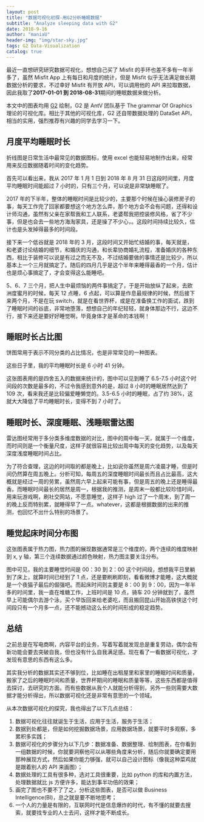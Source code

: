 ```yaml
---
layout: post
title: "数据可视化初探-用G2分析睡眠数据"
subtitle: "Analyze sleeping data with G2"
date: 2018-9-16
author: "maniaU"
header-img: "img/star-sky.jpg"
tags: G2 Data-Visualization
catalog: true
---
```


最近一直想研究研究数据可视化，想想自己买了 Misfit 的手环也差不多有一年半多了，虽然 Misfit App 上有每日和月度的统计，但是 Misfit 似乎无法满足做长期数据分析的要求，不过幸好 Misfit 有开放 API，可以调用他的 API 来拉取数据，因此我取了<b>2017-01-01 到 2018-08-31</b>期间的睡眠数据来做分析。

本文中的图表均用 [G2](https://antv.alipay.com/zh-cn/g2/3.x/index.html) 绘制，G2 是 AntV 团队基于 The grammar Of Graphics 理论的可视化库。相比于其他的可视化库，G2 还自带数据处理的 DataSet API，相当的实用，强烈推荐有兴趣的同学去学习一下。

## 月度平均睡眠时长

<div id="mountNode"></div>

折线图是日常生活中最常见的数据图标，使用 excel 也能轻易地制作出来，经常用来反应数据随着时间的变化趋势。

首先可以看出来，我从 2017 年 1 月 1 日到 2018 年 8 月 31 日这段时间里，月度平均睡眠时间能超过 7 小时的，只有三个月，可以说是非常缺睡眠了。

2017 年的下半年，整体的睡眠时间是比较少的，主要那个时候在操心装修房子的事，每天工作完了回家都要想这个地方怎么弄，那个地方会不会有问题，还得和设计师沟通，虽然有父亲在家帮我和工人联系，老婆帮我把控装修风格，省了不少事，但是也会去一些地方海淘家具，还是操了不少心，。这段时间持续比较久，估计也是头发掉得最多的时间段。

接下来一个低谷就是 2018 年的 3 月，这段时间又开始忙结婚的事，每天就是，和老婆讨论结婚的细节，和婚庆的沟通，和长辈协商婚礼流程，准备婚庆的各种东西，相比于装修可以说是有过之而无不及，不过结婚要做的事情还是比较少，所以基本上一个三月就搞定了。随后的四月几乎是这个半年来睡得最香的一个月，估计也是烦心事搞定了，才会变得这么能睡吧。

5、6、7 三个月，把人生中最烦恼的两件事搞定了，于是开始放纵了起来，去欧洲度蜜月的时候，每天 12 点睡，6 点起，可以算是作息最规律的时候，然后接下来两个月，不是在玩 switch，就是在看世界杯，或是在准备换工作的面试，跌到了睡眠时间的谷底，非常地堕落，想想自己的年纪轻轻，就身体那边不行，这边不行，接下来还是要好好睡觉啊，毕竟身体才是革命的本钱啊！

## 睡眠时长占比图

<div id="pieNode"></div>

饼图常用于表示不同分类的占比情况，也是非常常见的一种图表。

这些日子里，我的平均睡眠时长是 6 小时 41 分钟。

这张图表用的是四舍五入的数据来统计的，图中可以见到睡了 6.5-7.5 小时这个时间段的次数是最多的，不过令我感到意外的是，超过 8 小时的睡眠居然达到了 109 次，看来我还是比较偏爱睡懒觉的。3.5-6.5 小时的睡眠，占了约 38%，这就大大降低了平均睡眠时长，变得不到 7 小时了。

## 睡眠时长、深度睡眠、浅睡眠雷达图

<div id="radarNode"></div>

雷达图经常用于多分类多维度数据的对比，图中的周中每一天，就属于一个维度，而时间则是一个衡量尺度，这样子就很容易比较出周中每天的变化趋势，以及每天深度浅度睡眠时间占比。

为了符合查理，这边的时间取的都是晚上，比如说你虽然是周六凌晨才睡，但是时间仍然算在周五晚上。分析可知，每周五的深度睡眠时间最长而且占比最高，这大概就是经过一周的劳累，虽然周六早上起来可能有事，但是周五的晚上还是睡得最香。而睡眠时间最长的居然是周一，根据我的推测，是周末一般都比较珍惜时间，用来玩游戏啊，刷社交网站，不愿意睡觉，这样子 high 过了一个周末，到了周一的晚上反而特别累，就睡得早了一点。whatever，这都是根据数据的出来的推测，也回忆不出什么特别的场景了。

## 睡觉起床时间分布图

<div id="boxNode"></div>

这张图表属于热力图，热力图的展现数据通常是三个维度的，两个连续的维度映射到 x, y 轴，第三个连续数据通过颜色映射，热力图主要关注分布。

图中可见，我的主要睡觉时间是 00：30 到 2：00 这个时间段，想想我平日里躺到了床上，就算时间已经到了 1 点，还是要刷刷即刻，看看微博才能睡，这大概就是一个夜猫子最后的倔强吧。而起床时间则主要是 8：00 到 9：00，因为一年半多的时间里，我一直在堆糖工作，上班时间是 10 点，骑车 20 分钟就到了，虽然早上可能偶尔去游个泳，买个早饭回来给老婆吃，而且搬回昆山开始高铁侠这个时间段只有一个月多一点，还不能撼动这么长的时间形成的稳定趋势。

## 总结

之前总是在写电商啊，内容平台的业务，写着写着就发现总是重复劳动，偶尔会有新功能会要去突破自我，但也没有什么自我满足感。现在看了一看数据可视化，才发现有意思的东西有这么多。

其实我分析的数据其实还不够到位，比如睡在出租屋里和家里的睡眠时间和质量，搬家了之后的睡眠时间和质量，世界杯期间的睡眠和质量等等，这些东西都是值得去探讨，去研究的方面。而有些数据从我个人就能分析得到，另外一些则需要大数据才能分析得出，所以数据可视化还是非常有意思的一个领域。

从本次数据可视化的探究，我也得出了以下几点总结：

1. 数据可视化往往就诞生于生活，应用于生活，服务于生活；
2. 数据到处都是，但是如何挖掘数据场景，应用数据场景，就要平时多观察，多累积多实践；
3. 数据可视化的步骤分为以下几步：数据准备、数据整理、绘制图表，在你看到一组数据的时候，你就要洞察他可以从哪些角度来分析，随后你就要确定要用那种展现方式，然后如果你能力够强，就可以自己设计图标（像我这种菜鸡就是跟着别人的 API 来画图）；
4. 数据处理的工具有很多种，选对工具很重要，比如 python 的库和内置方法，处理数据就比 js 方便许多，能达到事半功倍的效果；
5. 画完了图也不要不了了之，分析这些图表，是否可以做 Business Intelligence(BI)，总之就是要不断地思考；
6. 一个人的力量是有限的，互联网时代是信息爆炸的时代，有不懂的就要去搜索，就要找专业的人士去问，这样才能不断成长。

<script src="/js/moment.js"></script>
<script src="https://gw.alipayobjects.com/os/antv/pkg/_antv.g2-3.2.8/dist/g2.min.js"></script>
<script src="https://gw.alipayobjects.com/os/antv/pkg/_antv.data-set-0.9.6/dist/data-set.min.js"></script>
<script>
var lineData = [
  {"month": "2017-1", "avg": 24968.18181818182},
  {"month": "2017-2", "avg": 25082.222222222223},
  {"month": "2017-3", "avg": 24936.774193548386},
  {"month": "2017-4", "avg": 24396},
  {"month": "2017-5", "avg": 25714.285714285714},
  {"month": "2017-6", "avg": 22760},
  {"month": "2017-7", "avg": 23498},
  {"month": "2017-8", "avg": 23178},
  {"month": "2017-9", "avg": 23198.571428571428},
  {"month": "2017-10", "avg": 23547.09677419355},
  {"month": "2017-11", "avg": 24668.88888888889},
  {"month": "2017-12", "avg": 25668.387096774193},
  {"month": "2018-1", "avg": 24514.83870967742},
  {"month": "2018-2", "avg": 24722.068965517243},
  {"month": "2018-3", "avg": 22894.736842105263},
  {"month": "2018-4", "avg": 25377.777777777777},
  {"month": "2018-5", "avg": 23483.571428571428},
  {"month": "2018-6", "avg": 21836},
  {"month": "2018-7", "avg": 21698.709677419356},
  {"month": "2018-8", "avg": 23662.758620689656}
]

var chart = new G2.Chart({
      container: "mountNode",
      forceFit: true,
      padding: [20, 20, 40, 30]
    });
    var newData = lineData.map(element => {
      element.avg = Number((element.avg / 3600).toFixed(2));
      var duration = moment.duration(element.avg * 1000);
      element.timeString = `${
        duration.get("hours") ? duration.get("hours") + "小时" : ""
      }${
        duration.get("minutes") ? duration.get("minutes") + "分" : ""
      }${duration.get("seconds")}`;
      return element;
    });
    chart.source(newData);
    chart.scale("avg", {
      min: 5,
      max: 8,
      alias: "睡眠平均时间(小时)"
    });
    chart.scale("month", {range: [0, 1], alias: "月份", tickCount: 10});
    chart.tooltip();
    chart.line().position("month*avg");
    chart
      .point()
      .position("month*avg")
      .size(4)
      .shape("circle")
      .style({
        stroke: "#fff",
        lineWidth: 1
      });
    chart.render();


var durationData = [
  {"duration": "3小时", "count": 10, "percent": 0.02},
  {"duration": "4小时", "count": 20, "percent": 0.03},
  {"duration": "5小时", "count": 55, "percent": 0.09},
  {"duration": "6小时", "count": 150, "percent": 0.25},
  {"duration": "7小时", "count": 219, "percent": 0.36},
  {"duration": "8小时", "count": 109, "percent": 0.18},
  {"duration": "9小时", "count": 33, "percent": 0.06},
  {"duration": "10小时", "count": 3, "percent": 0.01}
]

var pieChart = new G2.Chart({
      container: "pieNode",
      forceFit: true
    });
    pieChart.source(durationData, {
      percent: {
        formatter: function formatter(val) {
          val = val * 100 + "%";
          return val;
        }
      }
    });
    pieChart.coord("theta", {
      radius: 0.75
    });
    pieChart.tooltip({
      showTitle: false,
      itemTpl:
        '<li><span style="background-color:{color};" class="g2-tooltip-marker"></span>{name}: {value}次</li>'
    });
    pieChart
      .intervalStack()
      .position("percent")
      .color("duration")
      .label("percent", {
        formatter: function formatter(val, item) {
          return item.point.duration + ": " + val;
        }
      })
      .tooltip("duration*count", function(duration, count) {
        return {
          name: duration,
          value: count
        };
      })
      .style({
        lineWidth: 1,
        stroke: "#fff"
      });
    pieChart.render();

var weekdayData = [
  {
    "weekday": "星期一",
    "duration": 25189.53488372093,
    "awakeTime": 727.6744186046511,
    "lightSleepTime": 16702.325581395347,
    "soundSleepTime": 7759.53488372093
  },
  {
    "weekday": "星期二",
    "duration": 23471.566265060243,
    "awakeTime": 612.289156626506,
    "lightSleepTime": 15579.036144578313,
    "soundSleepTime": 7280.240963855422
  },
  {
    "weekday": "星期三",
    "duration": 24564,
    "awakeTime": 708,
    "lightSleepTime": 16171.764705882353,
    "soundSleepTime": 7684.235294117647
  },
  {
    "weekday": "星期四",
    "duration": 23055,
    "awakeTime": 747.1428571428571,
    "lightSleepTime": 15167.857142857143,
    "soundSleepTime": 7140
  },
  {
    "weekday": "星期五",
    "duration": 23456.55172413793,
    "awakeTime": 711.7241379310345,
    "lightSleepTime": 14666.896551724138,
    "soundSleepTime": 8077.931034482759
  },
  {
    "weekday": "星期六",
    "duration": 24133.483146067414,
    "awakeTime": 664.0449438202247,
    "lightSleepTime": 15974.831460674157,
    "soundSleepTime": 7494.606741573034
  },
  {
    "weekday": "星期天",
    "duration": 24564.418604651164,
    "awakeTime": 1017.2093023255813,
    "lightSleepTime": 16012.32558139535,
    "soundSleepTime": 7534.883720930233
  }
]
var newWeekdayData = weekdayData.map(one => {
  one.duration = Number((one.duration / 3600).toFixed(2));
  one.awakeTime = Number((one.awakeTime / 3600).toFixed(2));
  one.lightSleepTime = Number((one.lightSleepTime / 3600).toFixed(2));
  one.soundSleepTime = Number((one.soundSleepTime / 3600).toFixed(2));
  return one;
});
var DataView = DataSet.DataView
var dv = new DataView().source(newWeekdayData);
dv.transform({
  type: "fold",
  fields: ["duration", "lightSleepTime", "soundSleepTime"], // 展开字段集
  key: "weekDay", // key字段
  value: "time" // value字段
});
var radarChart = new G2.Chart({
  container: "radarNode",
  forceFit: true,
  padding: [20, 20, 95, 20]
});
radarChart.source(dv, {
  time: {
    min: 0,
    max: 8
  }
});
radarChart.coord("polar", {
  radius: 0.8
});
radarChart.axis("weekday", {
  line: null,
  tickLine: null,
  grid: {
    lineStyle: {
      lineDash: null
    },
    hideFirstLine: false
  }
});
radarChart.axis("time", {
  line: null,
  tickLine: null,
  grid: {
    type: "polygon",
    lineStyle: {
      lineDash: null
    }
  }
});
radarChart.legend("weekDay", {
  marker: "circle",
  offset: 30
});
radarChart
  .line()
  .position("weekday*time")
  .color("weekDay")
  .size(2);
radarChart
  .point()
  .position("weekday*time")
  .color("weekDay")
  .shape("circle")
  .size(4)
  .style({
    stroke: "#fff",
    lineWidth: 1,
    fillOpacity: 1
  });
radarChart.render();


var boxData = [
  {"startTime": 3.6, "endTime": 9.383333333333333},
  {"startTime": 1.9166666666666665, "endTime": 5.483333333333333},
  {"startTime": 1.25, "endTime": 9.133333333333333},
  {"startTime": 0.7666666666666667, "endTime": 6.016666666666667},
  {"startTime": 0.15, "endTime": 6.983333333333333},
  {"startTime": 1.55, "endTime": 9.316666666666666},
  {"startTime": 3.283333333333333, "endTime": 9.75},
  {"startTime": 2.066666666666667, "endTime": 9.616666666666667},
  {"startTime": 2.6333333333333333, "endTime": 8.55},
  {"startTime": 0.9833333333333333, "endTime": 8.183333333333334},
  {"startTime": 1.3, "endTime": 7.583333333333333},
  {"startTime": 2.966666666666667, "endTime": 9.433333333333334},
  {"startTime": 1.8666666666666667, "endTime": 9.3},
  {"startTime": 2.3833333333333333, "endTime": 8.966666666666667},
  {"startTime": 1.5666666666666667, "endTime": 10.066666666666666},
  {"startTime": 2.3, "endTime": 8.45},
  {"startTime": 0.5333333333333333, "endTime": 8.833333333333334},
  {"startTime": 1.1166666666666667, "endTime": 8.4},
  {"startTime": 0.8333333333333334, "endTime": 9.65},
  {"startTime": 1.6, "endTime": 9.816666666666666},
  {"startTime": 1.95, "endTime": 6.933333333333334},
  {"startTime": 23.7, "endTime": 9.05},
  {"startTime": 3.9833333333333334, "endTime": 11.65},
  {"startTime": 2.8, "endTime": 9.983333333333333},
  {"startTime": 1.1833333333333333, "endTime": 9.783333333333333},
  {"startTime": 2.65, "endTime": 9.966666666666667},
  {"startTime": 2.466666666666667, "endTime": 9.616666666666667},
  {"startTime": 1.1833333333333333, "endTime": 7.516666666666667},
  {"startTime": 1.1833333333333333, "endTime": 7.733333333333333},
  {"startTime": 2.9833333333333334, "endTime": 9.75},
  {"startTime": 1.9, "endTime": 8.45},
  {"startTime": 1.1833333333333333, "endTime": 10.05},
  {"startTime": 2.05, "endTime": 7.733333333333333},
  {"startTime": 1.6666666666666665, "endTime": 9.216666666666667},
  {"startTime": 1.2833333333333332, "endTime": 8.683333333333334},
  {"startTime": 2.3, "endTime": 10.033333333333333},
  {"startTime": 2.2666666666666666, "endTime": 8.4},
  {"startTime": 0.8666666666666667, "endTime": 7.733333333333333},
  {"startTime": 3.75, "endTime": 10.6},
  {"startTime": 1.7833333333333332, "endTime": 10.266666666666667},
  {"startTime": 2.2, "endTime": 7.766666666666667},
  {"startTime": 2.15, "endTime": 8.383333333333333},
  {"startTime": 1.2333333333333334, "endTime": 5.566666666666666},
  {"startTime": 0.9166666666666666, "endTime": 7.9},
  {"startTime": 1.95, "endTime": 8.966666666666667},
  {"startTime": 2.8666666666666667, "endTime": 8.966666666666667},
  {"startTime": 2, "endTime": 10.233333333333333},
  {"startTime": 1.2833333333333332, "endTime": 6.6},
  {"startTime": 23.616666666666667, "endTime": 8.266666666666667},
  {"startTime": 1.05, "endTime": 8.45},
  {"startTime": 0.9333333333333333, "endTime": 8.533333333333333},
  {"startTime": 0.7333333333333333, "endTime": 8.483333333333333},
  {"startTime": 3.066666666666667, "endTime": 9.566666666666666},
  {"startTime": 1.95, "endTime": 8.166666666666666},
  {"startTime": 1.2833333333333332, "endTime": 8.133333333333333},
  {"startTime": 0.75, "endTime": 7.95},
  {"startTime": 23.95, "endTime": 8.483333333333333},
  {"startTime": 1.2166666666666668, "endTime": 8.533333333333333},
  {"startTime": 1.9166666666666665, "endTime": 8.866666666666667},
  {"startTime": 0.9, "endTime": 9.733333333333333},
  {"startTime": 3.2, "endTime": 9.866666666666667},
  {"startTime": 3.8, "endTime": 8.1},
  {"startTime": 0.9833333333333333, "endTime": 8.9},
  {"startTime": 1.7666666666666666, "endTime": 8.5},
  {"startTime": 0.9, "endTime": 7.733333333333333},
  {"startTime": 1.1666666666666667, "endTime": 7.75},
  {"startTime": 1.6666666666666665, "endTime": 9.983333333333333},
  {"startTime": 1.2333333333333334, "endTime": 8.55},
  {"startTime": 0.4166666666666667, "endTime": 7.35},
  {"startTime": 2.0833333333333335, "endTime": 8.266666666666667},
  {"startTime": 2.3666666666666667, "endTime": 8.716666666666667},
  {"startTime": 1.5, "endTime": 8.85},
  {"startTime": 1.85, "endTime": 8.85},
  {"startTime": 1.5666666666666667, "endTime": 9.233333333333333},
  {"startTime": 2.1666666666666665, "endTime": 7.6},
  {"startTime": 1.4, "endTime": 8.316666666666666},
  {"startTime": 3.35, "endTime": 9.083333333333334},
  {"startTime": 0.5666666666666667, "endTime": 5.466666666666667},
  {"startTime": 1.1166666666666667, "endTime": 8.35},
  {"startTime": 1.3333333333333333, "endTime": 8.55},
  {"startTime": 1.6166666666666667, "endTime": 8.533333333333333},
  {"startTime": 2.0833333333333335, "endTime": 11.116666666666667},
  {"startTime": 0.8, "endTime": 8.916666666666666},
  {"startTime": 2.8666666666666667, "endTime": 8.866666666666667},
  {"startTime": 0, "endTime": 8.25},
  {"startTime": 1.0666666666666667, "endTime": 8},
  {"startTime": 1.55, "endTime": 8.7},
  {"startTime": 1.8, "endTime": 8.683333333333334},
  {"startTime": 1.6666666666666665, "endTime": 9.25},
  {"startTime": 0.8666666666666667, "endTime": 8.566666666666666},
  {"startTime": 1.1, "endTime": 8.45},
  {"startTime": 1.7666666666666666, "endTime": 7.866666666666667},
  {"startTime": 2.3333333333333335, "endTime": 9.016666666666667},
  {"startTime": 1.9833333333333334, "endTime": 8.6},
  {"startTime": 1.2166666666666668, "endTime": 8.566666666666666},
  {"startTime": 4.033333333333333, "endTime": 9.65},
  {"startTime": 1.65, "endTime": 7.733333333333333},
  {"startTime": 1.1166666666666667, "endTime": 8.233333333333333},
  {"startTime": 1.3833333333333333, "endTime": 4.666666666666667},
  {"startTime": 0.3333333333333333, "endTime": 8.483333333333333},
  {"startTime": 0.9833333333333333, "endTime": 8.566666666666666},
  {"startTime": 0.95, "endTime": 8.483333333333333},
  {"startTime": 1.0666666666666667, "endTime": 8.616666666666667},
  {"startTime": 0.6166666666666667, "endTime": 6.033333333333333},
  {"startTime": 1.25, "endTime": 6.916666666666667},
  {"startTime": 1.1, "endTime": 8.05},
  {"startTime": 3.2333333333333334, "endTime": 7.716666666666667},
  {"startTime": 0.36666666666666664, "endTime": 6.733333333333333},
  {"startTime": 0.85, "endTime": 8.066666666666666},
  {"startTime": 0.6, "endTime": 6.216666666666667},
  {"startTime": 0.48333333333333334, "endTime": 7.916666666666667},
  {"startTime": 4.3, "endTime": 9.016666666666667},
  {"startTime": 23.833333333333332, "endTime": 8.4},
  {"startTime": 0.16666666666666666, "endTime": 8.433333333333334},
  {"startTime": 1.3333333333333333, "endTime": 8.666666666666666},
  {"startTime": 1.5333333333333332, "endTime": 10.233333333333333},
  {"startTime": 0.31666666666666665, "endTime": 8.45},
  {"startTime": 23.85, "endTime": 7.35},
  {"startTime": 0.23333333333333334, "endTime": 6.933333333333334},
  {"startTime": 0.05, "endTime": 8.316666666666666},
  {"startTime": 2.4333333333333336, "endTime": 8.766666666666667},
  {"startTime": 1.55, "endTime": 8.7},
  {"startTime": 1.85, "endTime": 8.083333333333334},
  {"startTime": 1.5166666666666666, "endTime": 7.866666666666667},
  {"startTime": 23.133333333333333, "endTime": 8.4},
  {"startTime": 1.0666666666666667, "endTime": 8.866666666666667},
  {"startTime": 2.6666666666666665, "endTime": 7.8},
  {"startTime": 1.55, "endTime": 8.55},
  {"startTime": 1.2833333333333332, "endTime": 9.283333333333333},
  {"startTime": 2.0166666666666666, "endTime": 8.4},
  {"startTime": 2.2666666666666666, "endTime": 11.416666666666666},
  {"startTime": 1.15, "endTime": 7.35},
  {"startTime": 1.8333333333333335, "endTime": 7.416666666666667},
  {"startTime": 0.9833333333333333, "endTime": 8.616666666666667},
  {"startTime": 2.4833333333333334, "endTime": 8.516666666666667},
  {"startTime": 1.9166666666666665, "endTime": 8.633333333333333},
  {"startTime": 1.9666666666666668, "endTime": 8.866666666666667},
  {"startTime": 1.4666666666666668, "endTime": 7.983333333333333},
  {"startTime": 1.4666666666666668, "endTime": 8.5},
  {"startTime": 2.75, "endTime": 8.416666666666666},
  {"startTime": 2.25, "endTime": 7.666666666666667},
  {"startTime": 0.7, "endTime": 9.683333333333334},
  {"startTime": 1.75, "endTime": 8.483333333333333},
  {"startTime": 2.75, "endTime": 8.366666666666667},
  {"startTime": 2.2666666666666666, "endTime": 8.766666666666667},
  {"startTime": 2.7666666666666666, "endTime": 8.8},
  {"startTime": 2.1166666666666667, "endTime": 9.033333333333333},
  {"startTime": 3.3166666666666664, "endTime": 8.816666666666666},
  {"startTime": 2.95, "endTime": 9.483333333333333},
  {"startTime": 1.8333333333333335, "endTime": 8.683333333333334},
  {"startTime": 4.033333333333333, "endTime": 8.75},
  {"startTime": 2.033333333333333, "endTime": 8.966666666666667},
  {"startTime": 1.7833333333333332, "endTime": 8.333333333333334},
  {"startTime": 4.616666666666667, "endTime": 9.133333333333333},
  {"startTime": 0.95, "endTime": 8.116666666666667},
  {"startTime": 2.8, "endTime": 7.733333333333333},
  {"startTime": 1, "endTime": 8.683333333333334},
  {"startTime": 3.2, "endTime": 8.483333333333333},
  {"startTime": 1.45, "endTime": 8.383333333333333},
  {"startTime": 1.4166666666666667, "endTime": 4.716666666666667},
  {"startTime": 3.3166666666666664, "endTime": 8.233333333333333},
  {"startTime": 1.8333333333333335, "endTime": 8.9},
  {"startTime": 2.8166666666666664, "endTime": 9.4},
  {"startTime": 1.1833333333333333, "endTime": 9},
  {"startTime": 1.95, "endTime": 8.666666666666666},
  {"startTime": 1.6166666666666667, "endTime": 8.616666666666667},
  {"startTime": 0.9833333333333333, "endTime": 7.266666666666667},
  {"startTime": 0.9833333333333333, "endTime": 8.466666666666667},
  {"startTime": 3.65, "endTime": 9.9},
  {"startTime": 1.2333333333333334, "endTime": 7.9},
  {"startTime": 1.0833333333333333, "endTime": 8.283333333333333},
  {"startTime": 0.75, "endTime": 8.25},
  {"startTime": 0.7666666666666667, "endTime": 8.333333333333334},
  {"startTime": 1.05, "endTime": 8.316666666666666},
  {"startTime": 2.4166666666666665, "endTime": 8.55},
  {"startTime": 0.9166666666666666, "endTime": 8.233333333333333},
  {"startTime": 1.95, "endTime": 9.916666666666666},
  {"startTime": 1.8166666666666667, "endTime": 8.7},
  {"startTime": 0.95, "endTime": 8.25},
  {"startTime": 1.9333333333333333, "endTime": 7.683333333333334},
  {"startTime": 3.3666666666666667, "endTime": 8.733333333333333},
  {"startTime": 3.0166666666666666, "endTime": 8.65},
  {"startTime": 2.7, "endTime": 8.266666666666667},
  {"startTime": 2.75, "endTime": 8.45},
  {"startTime": 1.85, "endTime": 8.883333333333333},
  {"startTime": 1.6833333333333333, "endTime": 8.766666666666667},
  {"startTime": 1.6333333333333333, "endTime": 8.983333333333333},
  {"startTime": 1.15, "endTime": 8.266666666666667},
  {"startTime": 2.4333333333333336, "endTime": 8.9},
  {"startTime": 2.25, "endTime": 7.033333333333333},
  {"startTime": 1.9333333333333333, "endTime": 8.716666666666667},
  {"startTime": 3.066666666666667, "endTime": 7.766666666666667},
  {"startTime": 1.5333333333333332, "endTime": 8.066666666666666},
  {"startTime": 2.8333333333333335, "endTime": 8.366666666666667},
  {"startTime": 1.75, "endTime": 8.516666666666667},
  {"startTime": 2.216666666666667, "endTime": 8.566666666666666},
  {"startTime": 3.2333333333333334, "endTime": 8.866666666666667},
  {"startTime": 1, "endTime": 8.616666666666667},
  {"startTime": 1.7166666666666668, "endTime": 6.283333333333333},
  {"startTime": 1.25, "endTime": 8.816666666666666},
  {"startTime": 2.4, "endTime": 8.85},
  {"startTime": 2.5666666666666664, "endTime": 8.75},
  {"startTime": 3.1333333333333333, "endTime": 8.9},
  {"startTime": 3.2333333333333334, "endTime": 9.733333333333333},
  {"startTime": 2.3166666666666664, "endTime": 7.816666666666666},
  {"startTime": 4.066666666666666, "endTime": 9.066666666666666},
  {"startTime": 4.05, "endTime": 8.9},
  {"startTime": 1.9166666666666665, "endTime": 9.466666666666667},
  {"startTime": 0.5333333333333333, "endTime": 8.95},
  {"startTime": 3.6166666666666667, "endTime": 8.283333333333333},
  {"startTime": 23.75, "endTime": 7.833333333333333},
  {"startTime": 1.1666666666666667, "endTime": 8.133333333333333},
  {"startTime": 0.5666666666666667, "endTime": 8.916666666666666},
  {"startTime": 3.3666666666666667, "endTime": 10.133333333333333},
  {"startTime": 1.75, "endTime": 8.183333333333334},
  {"startTime": 3.05, "endTime": 8.216666666666667},
  {"startTime": 3.066666666666667, "endTime": 9.1},
  {"startTime": 0.9833333333333333, "endTime": 8.116666666666667},
  {"startTime": 0.7333333333333333, "endTime": 8.1},
  {"startTime": 0.08333333333333333, "endTime": 8.333333333333334},
  {"startTime": 1.2666666666666666, "endTime": 7.85},
  {"startTime": 22.566666666666666, "endTime": 3.4166666666666665},
  {"startTime": 4.8, "endTime": 9.166666666666666},
  {"startTime": 2.85, "endTime": 9.783333333333333},
  {"startTime": 1.3833333333333333, "endTime": 8.466666666666667},
  {"startTime": 0.6833333333333333, "endTime": 8.266666666666667},
  {"startTime": 1.4833333333333334, "endTime": 7.583333333333333},
  {"startTime": 1.9333333333333333, "endTime": 8.016666666666667},
  {"startTime": 1.2333333333333334, "endTime": 8.333333333333334},
  {"startTime": 2.8, "endTime": 7.616666666666667},
  {"startTime": 0.13333333333333333, "endTime": 7.066666666666666},
  {"startTime": 0.7666666666666667, "endTime": 8.383333333333333},
  {"startTime": 1, "endTime": 8.616666666666667},
  {"startTime": 0.9, "endTime": 8.483333333333333},
  {"startTime": 2, "endTime": 7.866666666666667},
  {"startTime": 1.7833333333333332, "endTime": 6.916666666666667},
  {"startTime": 0.6666666666666666, "endTime": 7.433333333333334},
  {"startTime": 1.5666666666666667, "endTime": 10.25},
  {"startTime": 1.3833333333333333, "endTime": 7.816666666666666},
  {"startTime": 1.1333333333333333, "endTime": 8.016666666666667},
  {"startTime": 1.3666666666666667, "endTime": 8.433333333333334},
  {"startTime": 2.216666666666667, "endTime": 9.05},
  {"startTime": 1.5, "endTime": 9.033333333333333},
  {"startTime": 2.283333333333333, "endTime": 9.683333333333334},
  {"startTime": 1.45, "endTime": 8.8},
  {"startTime": 3.283333333333333, "endTime": 9.316666666666666},
  {"startTime": 4.016666666666667, "endTime": 9.05},
  {"startTime": 1.0333333333333334, "endTime": 8.05},
  {"startTime": 1.65, "endTime": 8.116666666666667},
  {"startTime": 23.066666666666666, "endTime": 5.95},
  {"startTime": 0.8833333333333333, "endTime": 8.183333333333334},
  {"startTime": 2.533333333333333, "endTime": 8.316666666666666},
  {"startTime": 3.0166666666666666, "endTime": 8.45},
  {"startTime": 0.9, "endTime": 4.4},
  {"startTime": 4.816666666666666, "endTime": 8.833333333333334},
  {"startTime": 3.25, "endTime": 8.6},
  {"startTime": 1.0666666666666667, "endTime": 8.816666666666666},
  {"startTime": 2.7333333333333334, "endTime": 10.183333333333334},
  {"startTime": 1.5, "endTime": 8.383333333333333},
  {"startTime": 1.95, "endTime": 5.4},
  {"startTime": 0.4666666666666667, "endTime": 6.583333333333333},
  {"startTime": 1.25, "endTime": 6.65},
  {"startTime": 2.1, "endTime": 8.783333333333333},
  {"startTime": 1.5166666666666666, "endTime": 6.016666666666667},
  {"startTime": 1.2166666666666668, "endTime": 5.766666666666667},
  {"startTime": 0.016666666666666666, "endTime": 9.016666666666667},
  {"startTime": 3.3833333333333333, "endTime": 8.6},
  {"startTime": 1.3, "endTime": 8.483333333333333},
  {"startTime": 0.7166666666666667, "endTime": 8.333333333333334},
  {"startTime": 1.55, "endTime": 8.283333333333333},
  {"startTime": 1.5, "endTime": 9.45},
  {"startTime": 0.7166666666666667, "endTime": 8.033333333333333},
  {"startTime": 1.0666666666666667, "endTime": 8.516666666666667},
  {"startTime": 1.45, "endTime": 8.066666666666666},
  {"startTime": 1.8, "endTime": 8.716666666666667},
  {"startTime": 2.4166666666666665, "endTime": 8.8},
  {"startTime": 1.9333333333333333, "endTime": 10.55},
  {"startTime": 3.8666666666666667, "endTime": 9.416666666666666},
  {"startTime": 2.6833333333333336, "endTime": 8.6},
  {"startTime": 0.45, "endTime": 7.583333333333333},
  {"startTime": 1.0833333333333333, "endTime": 7.233333333333333},
  {"startTime": 1.5166666666666666, "endTime": 7.716666666666667},
  {"startTime": 0.9666666666666667, "endTime": 8.2},
  {"startTime": 1.0333333333333334, "endTime": 7.2},
  {"startTime": 2.4333333333333336, "endTime": 8.65},
  {"startTime": 1.35, "endTime": 7.966666666666667},
  {"startTime": 3.1333333333333333, "endTime": 8.933333333333334},
  {"startTime": 3.1, "endTime": 7.15},
  {"startTime": 0.8333333333333334, "endTime": 8.35},
  {"startTime": 0.7666666666666667, "endTime": 7.45},
  {"startTime": 0.85, "endTime": 7.6},
  {"startTime": 0.38333333333333336, "endTime": 7.566666666666666},
  {"startTime": 1.1333333333333333, "endTime": 7.416666666666667},
  {"startTime": 1.0166666666666666, "endTime": 7.6},
  {"startTime": 1.8166666666666667, "endTime": 8.85},
  {"startTime": 23.916666666666668, "endTime": 8.366666666666667},
  {"startTime": 1.75, "endTime": 8.2},
  {"startTime": 2.6333333333333333, "endTime": 9.266666666666667},
  {"startTime": 1.75, "endTime": 8.283333333333333},
  {"startTime": 23.733333333333334, "endTime": 8.283333333333333},
  {"startTime": 2.1, "endTime": 8.15},
  {"startTime": 1.5166666666666666, "endTime": 7.15},
  {"startTime": 1.8833333333333333, "endTime": 8.516666666666667},
  {"startTime": 1.6166666666666667, "endTime": 8.733333333333333},
  {"startTime": 1.6666666666666665, "endTime": 7.966666666666667},
  {"startTime": 23.5, "endTime": 7.133333333333334},
  {"startTime": 0.18333333333333332, "endTime": 7.5},
  {"startTime": 0.38333333333333336, "endTime": 8.35},
  {"startTime": 2.2, "endTime": 8.5},
  {"startTime": 22.133333333333333, "endTime": 5.733333333333333},
  {"startTime": 2.6, "endTime": 8.916666666666666},
  {"startTime": 0.7833333333333333, "endTime": 8.383333333333333},
  {"startTime": 1.0166666666666666, "endTime": 7.066666666666666},
  {"startTime": 1.05, "endTime": 8.85},
  {"startTime": 1.7333333333333334, "endTime": 8.766666666666667},
  {"startTime": 1.55, "endTime": 7.883333333333333},
  {"startTime": 0.9833333333333333, "endTime": 7.933333333333334},
  {"startTime": 0.65, "endTime": 8.566666666666666},
  {"startTime": 0.5333333333333333, "endTime": 8.85},
  {"startTime": 23.7, "endTime": 6.55},
  {"startTime": 3.5, "endTime": 9.533333333333333},
  {"startTime": 1.5166666666666666, "endTime": 7.65},
  {"startTime": 1.3, "endTime": 9.383333333333333},
  {"startTime": 0.7, "endTime": 9.283333333333333},
  {"startTime": 4.15, "endTime": 8.733333333333333},
  {"startTime": 0.6166666666666667, "endTime": 8.35},
  {"startTime": 0.65, "endTime": 7.233333333333333},
  {"startTime": 2.6, "endTime": 7.766666666666667},
  {"startTime": 23.333333333333332, "endTime": 7.016666666666667},
  {"startTime": 23.533333333333335, "endTime": 9.916666666666666},
  {"startTime": 1.3, "endTime": 8.533333333333333},
  {"startTime": 4.45, "endTime": 8.666666666666666},
  {"startTime": 0.55, "endTime": 8.95},
  {"startTime": 1.7333333333333334, "endTime": 8.15},
  {"startTime": 0.8833333333333333, "endTime": 9},
  {"startTime": 0.45, "endTime": 7.333333333333333},
  {"startTime": 0.65, "endTime": 9.633333333333333},
  {"startTime": 0.36666666666666664, "endTime": 9.683333333333334},
  {"startTime": 0.5666666666666667, "endTime": 7.533333333333333},
  {"startTime": 1.5166666666666666, "endTime": 8.316666666666666},
  {"startTime": 1.2666666666666666, "endTime": 7.666666666666667},
  {"startTime": 1.0166666666666666, "endTime": 8.75},
  {"startTime": 1.9833333333333334, "endTime": 8.35},
  {"startTime": 1.9833333333333334, "endTime": 6.216666666666667},
  {"startTime": 23.85, "endTime": 8.45},
  {"startTime": 1.7333333333333334, "endTime": 8.766666666666667},
  {"startTime": 1.55, "endTime": 7.883333333333333},
  {"startTime": 0.9833333333333333, "endTime": 7.933333333333334},
  {"startTime": 0.65, "endTime": 8.566666666666666},
  {"startTime": 0.5333333333333333, "endTime": 8.85},
  {"startTime": 23.7, "endTime": 6.55},
  {"startTime": 3.5, "endTime": 9.533333333333333},
  {"startTime": 1.5166666666666666, "endTime": 7.65},
  {"startTime": 1.3, "endTime": 9.383333333333333},
  {"startTime": 0.7, "endTime": 9.283333333333333},
  {"startTime": 4.15, "endTime": 8.733333333333333},
  {"startTime": 0.6166666666666667, "endTime": 8.35},
  {"startTime": 0.65, "endTime": 7.233333333333333},
  {"startTime": 2.6, "endTime": 7.766666666666667},
  {"startTime": 23.333333333333332, "endTime": 7.016666666666667},
  {"startTime": 23.533333333333335, "endTime": 9.916666666666666},
  {"startTime": 1.3, "endTime": 8.533333333333333},
  {"startTime": 4.45, "endTime": 8.666666666666666},
  {"startTime": 0.55, "endTime": 8.95},
  {"startTime": 1.7333333333333334, "endTime": 8.15},
  {"startTime": 0.8833333333333333, "endTime": 9},
  {"startTime": 0.45, "endTime": 7.333333333333333},
  {"startTime": 0.65, "endTime": 9.633333333333333},
  {"startTime": 0.36666666666666664, "endTime": 9.683333333333334},
  {"startTime": 0.5666666666666667, "endTime": 7.533333333333333},
  {"startTime": 1.5166666666666666, "endTime": 8.316666666666666},
  {"startTime": 1.2666666666666666, "endTime": 7.666666666666667},
  {"startTime": 1.0166666666666666, "endTime": 8.75},
  {"startTime": 1.9833333333333334, "endTime": 8.35},
  {"startTime": 1.9833333333333334, "endTime": 6.216666666666667},
  {"startTime": 23.85, "endTime": 8.45},
  {"startTime": 0.9333333333333333, "endTime": 6.783333333333333},
  {"startTime": 0.23333333333333334, "endTime": 8.733333333333333},
  {"startTime": 1.45, "endTime": 8.216666666666667},
  {"startTime": 1.1, "endTime": 8.633333333333333},
  {"startTime": 1.4333333333333333, "endTime": 8.366666666666667},
  {"startTime": 2.2666666666666666, "endTime": 8.133333333333333},
  {"startTime": 23.283333333333335, "endTime": 7.816666666666666},
  {"startTime": 1.55, "endTime": 8.783333333333333},
  {"startTime": 1.2, "endTime": 8.633333333333333},
  {"startTime": 1.1833333333333333, "endTime": 8.95},
  {"startTime": 1.1333333333333333, "endTime": 8.766666666666667},
  {"startTime": 1.6166666666666667, "endTime": 8.416666666666666},
  {"startTime": 3.4333333333333336, "endTime": 9.633333333333333},
  {"startTime": 1.2666666666666666, "endTime": 9.016666666666667},
  {"startTime": 1.0666666666666667, "endTime": 7.366666666666666},
  {"startTime": 2.5166666666666666, "endTime": 8.216666666666667},
  {"startTime": 2, "endTime": 7.533333333333333},
  {"startTime": 1.8, "endTime": 7.816666666666666},
  {"startTime": 2.466666666666667, "endTime": 8.4},
  {"startTime": 1.7833333333333332, "endTime": 8.566666666666666},
  {"startTime": 3.8333333333333335, "endTime": 8.066666666666666},
  {"startTime": 1.8166666666666667, "endTime": 8.55},
  {"startTime": 0.8666666666666667, "endTime": 8.483333333333333},
  {"startTime": 1.55, "endTime": 8.2},
  {"startTime": 2.3333333333333335, "endTime": 8.566666666666666},
  {"startTime": 0.9666666666666667, "endTime": 8.216666666666667},
  {"startTime": 1.1, "endTime": 9.05},
  {"startTime": 1.9, "endTime": 10.283333333333333},
  {"startTime": 2.1166666666666667, "endTime": 8.5},
  {"startTime": 1.3666666666666667, "endTime": 8.066666666666666},
  {"startTime": 3.05, "endTime": 8.95},
  {"startTime": 2.0166666666666666, "endTime": 8.433333333333334},
  {"startTime": 1.45, "endTime": 8.016666666666667},
  {"startTime": 0.8833333333333333, "endTime": 10.6},
  {"startTime": 3.7666666666666666, "endTime": 8.733333333333333},
  {"startTime": 0.8333333333333334, "endTime": 8.416666666666666},
  {"startTime": 0.9333333333333333, "endTime": 8.516666666666667},
  {"startTime": 1.6833333333333333, "endTime": 7.216666666666667},
  {"startTime": 2.4833333333333334, "endTime": 8.283333333333333},
  {"startTime": 1.5833333333333335, "endTime": 8.616666666666667},
  {"startTime": 2.4833333333333334, "endTime": 9.9},
  {"startTime": 2.15, "endTime": 8.9},
  {"startTime": 3.4, "endTime": 9.133333333333333},
  {"startTime": 1.7, "endTime": 8.583333333333334},
  {"startTime": 1.5, "endTime": 8.316666666666666},
  {"startTime": 23.8, "endTime": 10.916666666666666},
  {"startTime": 4.4, "endTime": 10.3},
  {"startTime": 3.283333333333333, "endTime": 8.433333333333334},
  {"startTime": 2.1666666666666665, "endTime": 9.566666666666666},
  {"startTime": 21.9, "endTime": 0.55},
  {"startTime": 2.95, "endTime": 11.183333333333334},
  {"startTime": 23.9, "endTime": 8.3},
  {"startTime": 4.116666666666666, "endTime": 9.083333333333334},
  {"startTime": 1.3333333333333333, "endTime": 8.866666666666667},
  {"startTime": 0.8833333333333333, "endTime": 7.783333333333333},
  {"startTime": 1.3, "endTime": 9.033333333333333},
  {"startTime": 3.3833333333333333, "endTime": 10.516666666666667},
  {"startTime": 2.5833333333333335, "endTime": 8.633333333333333},
  {"startTime": 0.85, "endTime": 8.616666666666667},
  {"startTime": 1.6, "endTime": 9.016666666666667},
  {"startTime": 2.15, "endTime": 8.433333333333334},
  {"startTime": 0.8, "endTime": 8.65},
  {"startTime": 4.416666666666667, "endTime": 8.65},
  {"startTime": 2.2333333333333334, "endTime": 7.916666666666667},
  {"startTime": 0.21666666666666667, "endTime": 7.633333333333333},
  {"startTime": 1.0166666666666666, "endTime": 7.883333333333333},
  {"startTime": 0.15, "endTime": 7.4},
  {"startTime": 1.2, "endTime": 8.133333333333333},
  {"startTime": 0.7833333333333333, "endTime": 8.7},
  {"startTime": 2.066666666666667, "endTime": 9.05},
  {"startTime": 2.85, "endTime": 8.55},
  {"startTime": 0.4166666666666667, "endTime": 7.2},
  {"startTime": 1.2, "endTime": 8.383333333333333},
  {"startTime": 0.5, "endTime": 7.466666666666667},
  {"startTime": 2.6833333333333336, "endTime": 8.5},
  {"startTime": 2.533333333333333, "endTime": 8.733333333333333},
  {"startTime": 4.55, "endTime": 10.233333333333333},
  {"startTime": 3.65, "endTime": 6.733333333333333},
  {"startTime": 2.783333333333333, "endTime": 8.783333333333333},
  {"startTime": 0.5333333333333333, "endTime": 7.133333333333334},
  {"startTime": 2.5166666666666666, "endTime": 8.133333333333333},
  {"startTime": 0.5666666666666667, "endTime": 9.283333333333333},
  {"startTime": 23.85, "endTime": 8.416666666666666},
  {"startTime": 1.95, "endTime": 8.633333333333333},
  {"startTime": 0.18333333333333332, "endTime": 7.316666666666666},
  {"startTime": 0.31666666666666665, "endTime": 8.4},
  {"startTime": 0.5333333333333333, "endTime": 8.316666666666666},
  {"startTime": 1.2666666666666666, "endTime": 8.033333333333333},
  {"startTime": 0.7333333333333333, "endTime": 7.766666666666667},
  {"startTime": 1.75, "endTime": 8.95},
  {"startTime": 1.1666666666666667, "endTime": 9},
  {"startTime": 1.0666666666666667, "endTime": 8.05},
  {"startTime": 1.5, "endTime": 8.283333333333333},
  {"startTime": 2.2, "endTime": 7.5},
  {"startTime": 1.0833333333333333, "endTime": 8.516666666666667},
  {"startTime": 3.15, "endTime": 8.866666666666667},
  {"startTime": 0.9666666666666667, "endTime": 8.933333333333334},
  {"startTime": 0.7333333333333333, "endTime": 8.6},
  {"startTime": 3.033333333333333, "endTime": 8.7},
  {"startTime": 1.7, "endTime": 8.766666666666667},
  {"startTime": 1.3333333333333333, "endTime": 8.816666666666666},
  {"startTime": 1.4333333333333333, "endTime": 8.583333333333334},
  {"startTime": 1.1333333333333333, "endTime": 7.15},
  {"startTime": 0.9666666666666667, "endTime": 8.066666666666666},
  {"startTime": 0.75, "endTime": 7.933333333333334},
  {"startTime": 1.6166666666666667, "endTime": 8.216666666666667},
  {"startTime": 0.8, "endTime": 7.2},
  {"startTime": 0.9666666666666667, "endTime": 8.6},
  {"startTime": 0.31666666666666665, "endTime": 6.933333333333334},
  {"startTime": 0.65, "endTime": 8.083333333333334},
  {"startTime": 2.65, "endTime": 8.716666666666667},
  {"startTime": 1.5833333333333335, "endTime": 7.45},
  {"startTime": 1.9, "endTime": 8.05},
  {"startTime": 0.9, "endTime": 7.35},
  {"startTime": 23.083333333333332, "endTime": 6.783333333333333},
  {"startTime": 0.8666666666666667, "endTime": 7.766666666666667},
  {"startTime": 0.65, "endTime": 7.416666666666667},
  {"startTime": 1.25, "endTime": 7.9},
  {"startTime": 1.3, "endTime": 6.683333333333334},
  {"startTime": 2.3666666666666667, "endTime": 8.233333333333333},
  {"startTime": 2.25, "endTime": 8.283333333333333},
  {"startTime": 0.95, "endTime": 8.183333333333334},
  {"startTime": 20.166666666666668, "endTime": 0.016666666666666666},
  {"startTime": 22.716666666666665, "endTime": 4.816666666666666},
  {"startTime": 22.766666666666666, "endTime": 6.933333333333334},
  {"startTime": 0.6666666666666666, "endTime": 7.05},
  {"startTime": 1.0333333333333334, "endTime": 5.966666666666667},
  {"startTime": 23.083333333333332, "endTime": 4.35},
  {"startTime": 22.733333333333334, "endTime": 5.633333333333333},
  {"startTime": 23.566666666666666, "endTime": 7.533333333333333},
  {"startTime": 23.166666666666668, "endTime": 6.566666666666666},
  {"startTime": 0.7666666666666667, "endTime": 5.566666666666666},
  {"startTime": 21.8, "endTime": 6.95},
  {"startTime": 23.35, "endTime": 5.933333333333334},
  {"startTime": 23.65, "endTime": 7.383333333333334},
  {"startTime": 0.5333333333333333, "endTime": 6.166666666666667},
  {"startTime": 1.4166666666666667, "endTime": 7.483333333333333},
  {"startTime": 0.06666666666666667, "endTime": 2.716666666666667},
  {"startTime": 3.2333333333333334, "endTime": 8.066666666666666},
  {"startTime": 1.8833333333333333, "endTime": 8.033333333333333},
  {"startTime": 1.5166666666666666, "endTime": 7.3},
  {"startTime": 2.216666666666667, "endTime": 8.833333333333334},
  {"startTime": 1.0333333333333334, "endTime": 7.016666666666667},
  {"startTime": 2.1333333333333333, "endTime": 7.666666666666667},
  {"startTime": 1.2666666666666666, "endTime": 7.533333333333333},
  {"startTime": 1.4, "endTime": 8.483333333333333},
  {"startTime": 0.55, "endTime": 7.15},
  {"startTime": 0.13333333333333333, "endTime": 6.783333333333333},
  {"startTime": 1.8166666666666667, "endTime": 8.35},
  {"startTime": 4.05, "endTime": 9.866666666666667},
  {"startTime": 23.816666666666666, "endTime": 2.5166666666666666},
  {"startTime": 1.5666666666666667, "endTime": 9.283333333333333},
  {"startTime": 0.8833333333333333, "endTime": 8.216666666666667},
  {"startTime": 2.8833333333333333, "endTime": 8.066666666666666},
  {"startTime": 2.6166666666666667, "endTime": 7.983333333333333},
  {"startTime": 4.633333333333333, "endTime": 10.083333333333334},
  {"startTime": 3.35, "endTime": 10.3},
  {"startTime": 4.1, "endTime": 10.35},
  {"startTime": 1.8, "endTime": 9.35},
  {"startTime": 0.5, "endTime": 7.65},
  {"startTime": 4.283333333333333, "endTime": 8.55},
  {"startTime": 1.4333333333333333, "endTime": 8.366666666666667},
  {"startTime": 0.5333333333333333, "endTime": 6.95},
  {"startTime": 1.6, "endTime": 8.366666666666667},
  {"startTime": 4, "endTime": 8.866666666666667},
  {"startTime": 4.916666666666667, "endTime": 8.333333333333334},
  {"startTime": 1.9, "endTime": 8.433333333333334},
  {"startTime": 0.18333333333333332, "endTime": 8.216666666666667},
  {"startTime": 1.6333333333333333, "endTime": 8.183333333333334},
  {"startTime": 1.8666666666666667, "endTime": 8.283333333333333},
  {"startTime": 1.0833333333333333, "endTime": 8.6},
  {"startTime": 0.21666666666666667, "endTime": 6.55},
  {"startTime": 1.05, "endTime": 8.05},
  {"startTime": 4.433333333333334, "endTime": 8},
  {"startTime": 0.4666666666666667, "endTime": 3.1166666666666667},
  {"startTime": 4.733333333333333, "endTime": 7.75},
  {"startTime": 0.65, "endTime": 7.516666666666667},
  {"startTime": 1.8666666666666667, "endTime": 9.283333333333333},
  {"startTime": 1.85, "endTime": 9.316666666666666},
  {"startTime": 1.6833333333333333, "endTime": 5.933333333333334},
  {"startTime": 2.1333333333333333, "endTime": 6.966666666666667},
  {"startTime": 2.2333333333333334, "endTime": 7.066666666666666},
  {"startTime": 2.4333333333333336, "endTime": 6.516666666666667},
  {"startTime": 23.75, "endTime": 7.516666666666667},
  {"startTime": 1.9833333333333334, "endTime": 9.45},
  {"startTime": 0.45, "endTime": 7.716666666666667},
  {"startTime": 1.45, "endTime": 7.366666666666666},
  {"startTime": 0.48333333333333334, "endTime": 6.933333333333334},
  {"startTime": 0.7, "endTime": 7.166666666666667},
  {"startTime": 0.7166666666666667, "endTime": 6.783333333333333},
  {"startTime": 23.516666666666666, "endTime": 7.233333333333333},
  {"startTime": 4, "endTime": 9.55},
  {"startTime": 1.9, "endTime": 8.466666666666667},
  {"startTime": 0.13333333333333333, "endTime": 7.316666666666666},
  {"startTime": 1.1, "endTime": 7.883333333333333},
  {"startTime": 1.9166666666666665, "endTime": 7.283333333333333},
  {"startTime": 1.3, "endTime": 7.383333333333334},
  {"startTime": 23.116666666666667, "endTime": 7.35},
  {"startTime": 1.1, "endTime": 8.6},
  {"startTime": 0.35, "endTime": 8.966666666666667},
  {"startTime": 0.11666666666666667, "endTime": 6.416666666666667},
  {"startTime": 0.11666666666666667, "endTime": 7.166666666666667},
  {"startTime": 0.5333333333333333, "endTime": 7.216666666666667},
  {"startTime": 1.8166666666666667, "endTime": 6.9},
  {"startTime": 0.5166666666666667, "endTime": 7.016666666666667},
  {"startTime": 2.3, "endTime": 8.9},
  {"startTime": 0.18333333333333332, "endTime": 9.633333333333333},
  {"startTime": 0.95, "endTime": 7.15},
  {"startTime": 23.633333333333333, "endTime": 7.25},
  {"startTime": 23.8, "endTime": 6.766666666666667},
  {"startTime": 0.13333333333333333, "endTime": 6.816666666666666},
  {"startTime": 23.766666666666666, "endTime": 7.066666666666666},
  {"startTime": 2.4833333333333334, "endTime": 8.8},
  {"startTime": 2.183333333333333, "endTime": 8.516666666666667},
  {"startTime": 0.31666666666666665, "endTime": 7.116666666666666},
  {"startTime": 0.2, "endTime": 6.633333333333333},
  {"startTime": 23.833333333333332, "endTime": 6.783333333333333},
  {"startTime": 0.8666666666666667, "endTime": 7.066666666666666},
  {"startTime": 1.0166666666666666, "endTime": 7.066666666666666},
  {"startTime": 23.616666666666667, "endTime": 7.266666666666667},
  {"startTime": 1.9, "endTime": 6.933333333333334},
  {"startTime": 2.7, "endTime": 7.333333333333333},
  {"startTime": 3.2, "endTime": 7.316666666666666},
  {"startTime": 1.5, "endTime": 7.366666666666666}
]
var ds = new DataSet({
  state: {
    sizeEncoding: false
  }
});
var dv = ds.createView("diamond").source(boxData);
dv.transform({
  type: "map",
  callback(row) {
    // 加工数据后返回新的一行，默认返回行数据本身
    if (row.startTime > 12) {
      row.startTime = row.startTime - 24;
    }
    return row;
  }
});
dv.transform({
  sizeByCount: false, // calculate bin size by binning count
  type: "bin.rectangle",
  fields: ["startTime", "endTime"], // 对应坐标轴上的一个点
  bins: [20, 10]
});

var boxChart = new G2.Chart({
  container: "boxNode",
  forceFit: true,
});
boxChart.source(dv);
boxChart.legend({
  // offset: 40
});
boxChart.axis("x", {
  label: {
    formatter: val => {
      if (val < 0) {
        return Number(val) + 24 + ":00";
      } else {
        return val + ":00";
      }
    }
  }
});
boxChart.axis("y", {
  label: {
    formatter: val => val + ":00"
  }
});
boxChart.tooltip(false);
boxChart
  .polygon()
  .position("x*y")
  .color("count", "#BAE7FF-#1890FF-#0050B3");
boxChart.render();
</script>
